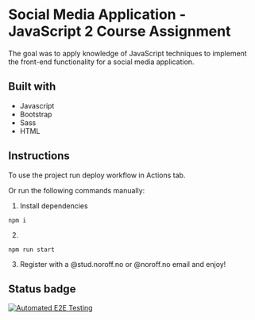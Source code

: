 # Social Media Application - JavaScript 2 Course Assignment

The goal was to apply knowledge of JavaScript techniques to implement the front-end functionality for a social media application.

## Built with

- Javascript
- Bootstrap
- Sass
- HTML

## Instructions

To use the project run deploy workflow in Actions tab.

Or run the following commands manually:

1. Install dependencies

```
npm i
```

2. 

```
npm run start
```

3. Register with a @stud.noroff.no or @noroff.no email and enjoy!

## Status badge
[![Automated E2E Testing](https://github.com/MegumiKim/Mathilde-Social-App/actions/workflows/e2e-test.yml/badge.svg)](https://github.com/MegumiKim/Mathilde-Social-App/actions/workflows/e2e-test.yml)
